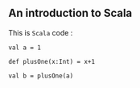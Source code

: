 ## An introduction to Scala

This is `Scala` code : 

    val a = 1  

    def plusOne(x:Int) = x+1  

    val b = plusOne(a)


